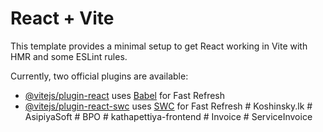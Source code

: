 # React + Vite

This template provides a minimal setup to get React working in Vite with HMR and some ESLint rules.

Currently, two official plugins are available:

- [@vitejs/plugin-react](https://github.com/vitejs/vite-plugin-react/blob/main/packages/plugin-react/README.md) uses [Babel](https://babeljs.io/) for Fast Refresh
- [@vitejs/plugin-react-swc](https://github.com/vitejs/vite-plugin-react-swc) uses [SWC](https://swc.rs/) for Fast Refresh
#   K o s h i n s k y . l k  
 #   A s i p i y a S o f t  
 #   B P O  
 #   k a t h a p e t t i y a - f r o n t e n d  
 #   I n v o i c e  
 #   S e r v i c e I n v o i c e  
 